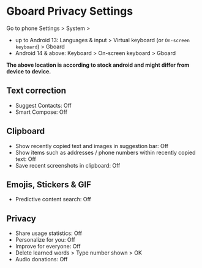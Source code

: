 # Gboard Privacy Settings

Go to phone Settings > System >
- up to Android 13: Languages & input > Virtual keyboard (or `On-screen keyboard`) > Gboard
- Android 14 & above: Keyboard > On-screen keyboard > Gboard

**The above location is according to stock android and might differ from device to device.**



## Text correction
- Suggest Contacts: Off
- Smart Compose: Off



## Clipboard
 - Show recently copied text and images in suggestion bar: Off
 - Show items such as addresses / phone numbers within recently copied text: Off
 - Save recent screenshots in clipboard: Off



## Emojis, Stickers & GIF
- Predictive content search: Off



## Privacy
- Share usage statistics: Off
- Personalize for you: Off
- Improve for everyone: Off
- Delete learned words > Type number shown > OK
- Audio donations: Off